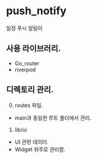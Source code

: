 # push_notify
일정 푸시 알림이

## 사용 라이브러리.
- Go_router
- riverpod

## 디렉토리 관리.
0. routes 파일.
 - main과 동일한 루트 폴더에서 관리.
 
1. lib/ui 
 - UI 관련 데이터.
 - Widget 위주로 관리함.